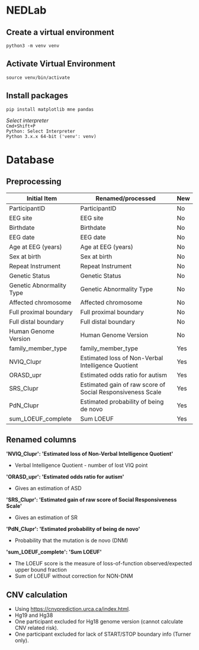 # NEDLab
## Create a virtual environment
```python3 -m venv venv```

## Activate Virtual Environment
```source venv/bin/activate```  

## Install packages
```pip install matplotlib mne pandas```

_Select interpreter_  
```Cmd+Shift+P```  
```Python: Select Interpreter```  
```Python 3.x.x 64-bit ('venv': venv)```  

# Database

## Preprocessing
| Initial Item              | Renamed/processed                                      | New  |
| ------------------------- | ------------------------------------------------------ | ---- |
| ParticipantID             | ParticipantID                                          | No   |
| EEG site                  | EEG site                                               | No   |
| Birthdate                 | Birthdate                                              | No   |
| EEG date                  | EEG date                                               | No   |
| Age at EEG (years)        | Age at EEG (years)                                     | No   |
| Sex at birth              | Sex at birth                                           | No   |
| Repeat Instrument         | Repeat Instrument                                      | No   |
| Genetic Status            | Genetic Status                                         | No   |
| Genetic Abnormality Type  | Genetic Abnormality Type                               | No   |
| Affected chromosome       | Affected chromosome                                    | No   |
| Full proximal boundary    | Full proximal boundary                                 | No   |
| Full distal boundary      | Full distal boundary                                   | No   |
| Human Genome Version      | Human Genome Version                                   | No   |
| family_member_type        | family_member_type                                     | Yes  |
| NVIQ_CIupr                | Estimated loss of Non-Verbal Intelligence Quotient     | Yes  |
| ORASD_upr                 | Estimated odds ratio for autism                        | Yes  |
| SRS_CIupr                 | Estimated gain of raw score of Social Responsiveness Scale | Yes  |
| PdN_CIupr                 | Estimated probability of being de novo                 | Yes  |
| sum_LOEUF_complete        | Sum LOEUF                                              | Yes  |



## Renamed columns
**'NVIQ_CIupr': 'Estimated loss of Non-Verbal Intelligence Quotient'**  
- Verbal Intelligence Quotient - number of lost VIQ point

**'ORASD_upr': 'Estimated odds ratio for autism'**  
- Gives an estimation of ASD

**'SRS_CIupr': 'Estimated gain of raw score of Social Responsiveness Scale'**  
- Gives an estimation of SR

**'PdN_CIupr': 'Estimated probability of being de novo'**  
- Probability that the mutation is de novo (DNM)

**'sum_LOEUF_complete': 'Sum LOEUF'**
- The LOEUF score is the measure of loss-of-function observed/expected upper bound fraction
- Sum of LOEUF without correction for NON-DNM

## CNV calculation
- Using https://cnvprediction.urca.ca/index.html.
- Hg19 and Hg38
- One participant excluded for Hg18 genome version (cannot calculate CNV related risk).
- One participant excluded for lack of START/STOP boundary info (Turner only).